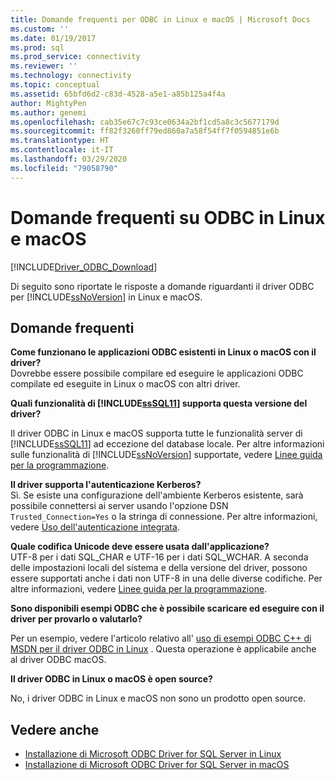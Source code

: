 ```yaml
---
title: Domande frequenti per ODBC in Linux e macOS | Microsoft Docs
ms.custom: ''
ms.date: 01/19/2017
ms.prod: sql
ms.prod_service: connectivity
ms.reviewer: ''
ms.technology: connectivity
ms.topic: conceptual
ms.assetid: 65bfd6d2-c83d-4528-a5e1-a85b125a4f4a
author: MightyPen
ms.author: genemi
ms.openlocfilehash: cab35e67c7c93ce0634a2bf1cd5a8c3c5677179d
ms.sourcegitcommit: ff82f3260ff79ed860a7a58f54ff7f0594851e6b
ms.translationtype: HT
ms.contentlocale: it-IT
ms.lasthandoff: 03/29/2020
ms.locfileid: "79058790"
---
```

# <a name="frequently-asked-questions-faq-for-odbc-linux-and-macos"></a>Domande frequenti su ODBC in Linux e macOS
[!INCLUDE[Driver_ODBC_Download](../../../includes/driver_odbc_download.md)]

Di seguito sono riportate le risposte a domande riguardanti il driver ODBC per [!INCLUDE[ssNoVersion](../../../includes/ssnoversion-md.md)] in Linux e macOS.
  
## <a name="frequently-asked-questions"></a>Domande frequenti

**Come funzionano le applicazioni ODBC esistenti in Linux o macOS con il driver?**  
Dovrebbe essere possibile compilare ed eseguire le applicazioni ODBC compilate ed eseguite in Linux o macOS con altri driver. 
  
**Quali funzionalità di [!INCLUDE[ssSQL11](../../../includes/sssql11-md.md)] supporta questa versione del driver?**

Il driver ODBC in Linux e macOS supporta tutte le funzionalità server di [!INCLUDE[ssSQL11](../../../includes/sssql11-md.md)] ad eccezione del database locale. Per altre informazioni sulle funzionalità di [!INCLUDE[ssNoVersion](../../../includes/ssnoversion-md.md)] supportate, vedere [Linee guida per la programmazione](../../../connect/odbc/linux-mac/programming-guidelines.md).  
  
**Il driver supporta l'autenticazione Kerberos?**  
Sì. Se esiste una configurazione dell'ambiente Kerberos esistente, sarà possibile connettersi ai server usando l'opzione DSN `Trusted_Connection=Yes` o la stringa di connessione. Per altre informazioni, vedere [Uso dell'autenticazione integrata](../../../connect/odbc/linux-mac/using-integrated-authentication.md).  
  
**Quale codifica Unicode deve essere usata dall'applicazione?**  
UTF-8 per i dati SQL_CHAR e UTF-16 per i dati SQL_WCHAR. A seconda delle impostazioni locali del sistema e della versione del driver, possono essere supportati anche i dati non UTF-8 in una delle diverse codifiche. Per altre informazioni, vedere [Linee guida per la programmazione](../../../connect/odbc/linux-mac/programming-guidelines.md).

**Sono disponibili esempi ODBC che è possibile scaricare ed eseguire con il driver per provarlo o valutarlo?**

Per un esempio, vedere l'articolo relativo all' [uso di esempi ODBC C++ di MSDN per il driver ODBC in Linux](https://blogs.msdn.com/b/sqlblog/archive/2012/01/26/use-existing-msdn-c-odbc-samples-for-microsoft-linux-odbc-driver.aspx) . Questa operazione è applicabile anche al driver ODBC macOS. 

**Il driver ODBC in Linux o macOS è open source?**

No, i driver ODBC in Linux e macOS non sono un prodotto open source.  

## <a name="see-also"></a>Vedere anche

- [Installazione di Microsoft ODBC Driver for SQL Server in Linux](../../../connect/odbc/linux-mac/installing-the-microsoft-odbc-driver-for-sql-server.md)
- [Installazione di Microsoft ODBC Driver for SQL Server in macOS](../../../connect/odbc/linux-mac/install-microsoft-odbc-driver-sql-server-macos.md)
